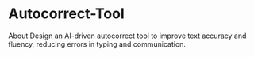 # Autocorrect-Tool
About Design an AI-driven autocorrect tool to improve text accuracy and fluency, reducing errors in typing and communication.
